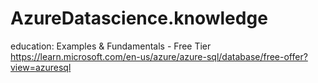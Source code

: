 # AzureDatascience.knowledge
education: Examples &amp; Fundamentals - Free Tier https://learn.microsoft.com/en-us/azure/azure-sql/database/free-offer?view=azuresql
